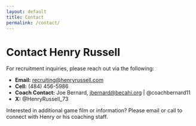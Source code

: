 ```yaml
---
layout: default
title: Contact
permalink: /contact/
---
```

# Contact Henry Russell

For recruitment inquiries, please reach out via the following:

- **Email:** [recruiting@henryrussell.com](mailto:recruiting@henryrussell.com)
- **Cell:** (484) 456-5986
- **Coach Contact:** Joe Bernard, [jbernard@becahi.org](mailto:jbernard@becahi.org) | <a href="https://x.com/coachbernard11" target="_blank" aria-label="X"><i class="fab fa-x"></i></a> @coachbernard11
- **X:** <a href="https://x.com/HenryRussell_73" target="_blank" aria-label="X"><i class="fab fa-x"></i></a> @HenryRussell_73

Interested in additional game film or information? Please email or call to connect with Henry or his coaching staff.



